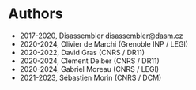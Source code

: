 # Authors

* 2017-2020, Disassembler <disassembler@dasm.cz>
* 2020-2024, Olivier de Marchi (Grenoble INP / LEGI)
* 2020-2022, David Gras (CNRS / DR11)
* 2020-2024, Clément Deiber (CNRS / DR11)
* 2020-2024, Gabriel Moreau (CNRS / LEGI)
* 2021-2023, Sébastien Morin (CNRS / DCM)
